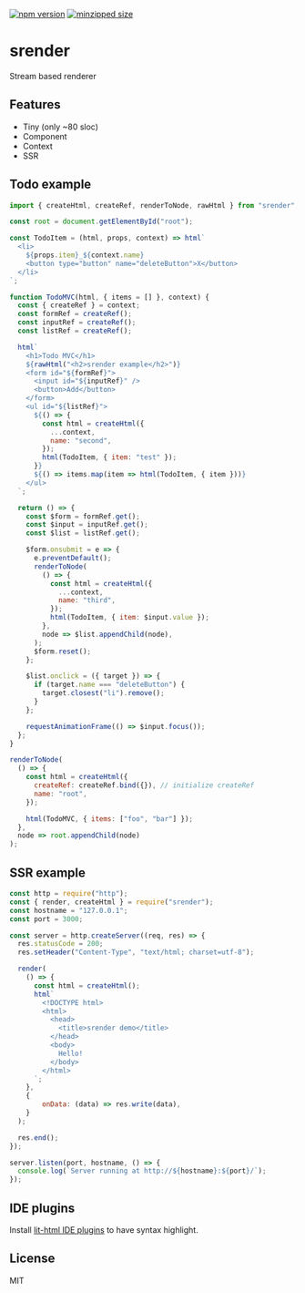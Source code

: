 [![npm version](https://img.shields.io/npm/v/srender.svg?style=flat-square)](https://www.npmjs.com/package/srender)
[![minzipped size](https://img.shields.io/bundlephobia/minzip/srender.svg?style=flat-square)](https://bundlephobia.com/result?p=srender@0.0.1)

# srender
Stream based renderer

## Features
- Tiny (only ~80 sloc)
- Component
- Context
- SSR

## Todo example
```javascript
import { createHtml, createRef, renderToNode, rawHtml } from "srender";

const root = document.getElementById("root");

const TodoItem = (html, props, context) => html`
  <li>
    ${props.item}_${context.name}
    <button type="button" name="deleteButton">X</button>
  </li>
`;

function TodoMVC(html, { items = [] }, context) {
  const { createRef } = context;
  const formRef = createRef();
  const inputRef = createRef();
  const listRef = createRef();

  html`
    <h1>Todo MVC</h1>
    ${rawHtml("<h2>srender example</h2>")}
    <form id="${formRef}">
      <input id="${inputRef}" />
      <button>Add</button>
    </form>
    <ul id="${listRef}">
      ${() => {
        const html = createHtml({
          ...context,
          name: "second",
        });
        html(TodoItem, { item: "test" });
      }}
      ${() => items.map(item => html(TodoItem, { item }))}
    </ul>
  `;

  return () => {
    const $form = formRef.get();
    const $input = inputRef.get();
    const $list = listRef.get();

    $form.onsubmit = e => {
      e.preventDefault();
      renderToNode(
        () => {
          const html = createHtml({
            ...context,
            name: "third",
          });
          html(TodoItem, { item: $input.value });
        },
        node => $list.appendChild(node),
      );
      $form.reset();
    };

    $list.onclick = ({ target }) => {
      if (target.name === "deleteButton") {
        target.closest("li").remove();
      }
    };

    requestAnimationFrame(() => $input.focus());
  };
}

renderToNode(
  () => {
    const html = createHtml({
      createRef: createRef.bind({}), // initialize createRef
      name: "root",
    });

    html(TodoMVC, { items: ["foo", "bar"] });
  },
  node => root.appendChild(node)
);
```

## SSR example
```javascript
const http = require("http");
const { render, createHtml } = require("srender");
const hostname = "127.0.0.1";
const port = 3000;

const server = http.createServer((req, res) => {
  res.statusCode = 200;
  res.setHeader("Content-Type", "text/html; charset=utf-8");

  render(
    () => {
      const html = createHtml();
      html`
        <!DOCTYPE html>
        <html>
          <head>
            <title>srender demo</title>
          </head>
          <body>
            Hello!
          </body>
        </html>
      `;
    },
    {
        onData: (data) => res.write(data),
    }
  );

  res.end();
});

server.listen(port, hostname, () => {
  console.log(`Server running at http://${hostname}:${port}/`);
});
```

## IDE plugins
Install [lit-html IDE plugins](https://lit-html.polymer-project.org/guide/tools#ide-plugins) to have syntax highlight.

## License
MIT
